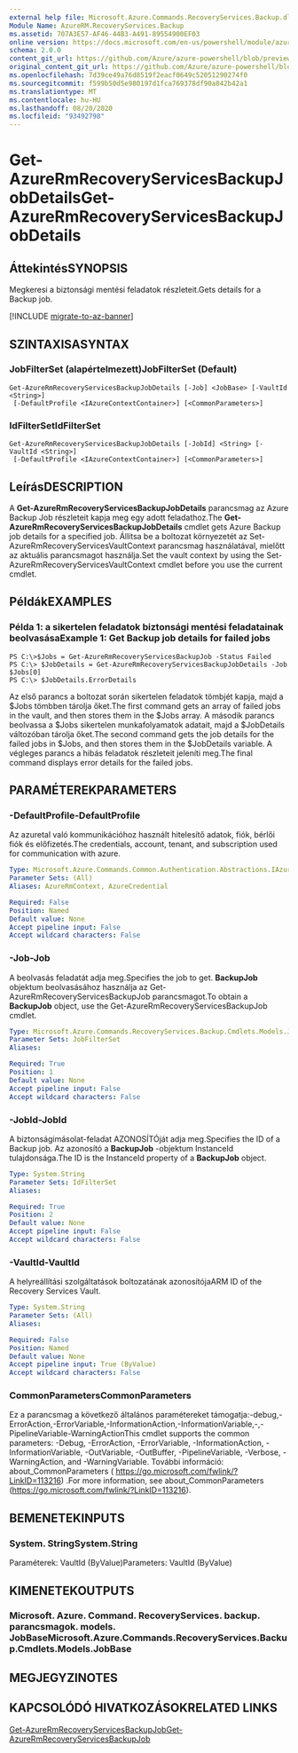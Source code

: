 ```yaml
---
external help file: Microsoft.Azure.Commands.RecoveryServices.Backup.dll-Help.xml
Module Name: AzureRM.RecoveryServices.Backup
ms.assetid: 707A3E57-AF46-44B3-A491-89554900EF03
online version: https://docs.microsoft.com/en-us/powershell/module/azurerm.recoveryservices.backup/get-azurermrecoveryservicesbackupjobdetails
schema: 2.0.0
content_git_url: https://github.com/Azure/azure-powershell/blob/preview/src/ResourceManager/RecoveryServices/Commands.RecoveryServices.Backup/help/Get-AzureRmRecoveryServicesBackupJobDetails.md
original_content_git_url: https://github.com/Azure/azure-powershell/blob/preview/src/ResourceManager/RecoveryServices/Commands.RecoveryServices.Backup/help/Get-AzureRmRecoveryServicesBackupJobDetails.md
ms.openlocfilehash: 7d39ce49a76d8519f2eacf0649c52051290274f0
ms.sourcegitcommit: f599b50d5e980197d1fca769378df90a842b42a1
ms.translationtype: MT
ms.contentlocale: hu-HU
ms.lasthandoff: 08/20/2020
ms.locfileid: "93492798"
---
```

# <span data-ttu-id="6b863-101">Get-AzureRmRecoveryServicesBackupJobDetails</span><span class="sxs-lookup"><span data-stu-id="6b863-101">Get-AzureRmRecoveryServicesBackupJobDetails</span></span>

## <span data-ttu-id="6b863-102">Áttekintés</span><span class="sxs-lookup"><span data-stu-id="6b863-102">SYNOPSIS</span></span>
<span data-ttu-id="6b863-103">Megkeresi a biztonsági mentési feladatok részleteit.</span><span class="sxs-lookup"><span data-stu-id="6b863-103">Gets details for a Backup job.</span></span>

[!INCLUDE [migrate-to-az-banner](../../includes/migrate-to-az-banner.md)]

## <span data-ttu-id="6b863-104">SZINTAXISA</span><span class="sxs-lookup"><span data-stu-id="6b863-104">SYNTAX</span></span>

### <span data-ttu-id="6b863-105">JobFilterSet (alapértelmezett)</span><span class="sxs-lookup"><span data-stu-id="6b863-105">JobFilterSet (Default)</span></span>
```
Get-AzureRmRecoveryServicesBackupJobDetails [-Job] <JobBase> [-VaultId <String>]
 [-DefaultProfile <IAzureContextContainer>] [<CommonParameters>]
```

### <span data-ttu-id="6b863-106">IdFilterSet</span><span class="sxs-lookup"><span data-stu-id="6b863-106">IdFilterSet</span></span>
```
Get-AzureRmRecoveryServicesBackupJobDetails [-JobId] <String> [-VaultId <String>]
 [-DefaultProfile <IAzureContextContainer>] [<CommonParameters>]
```

## <span data-ttu-id="6b863-107">Leírás</span><span class="sxs-lookup"><span data-stu-id="6b863-107">DESCRIPTION</span></span>
<span data-ttu-id="6b863-108">A **Get-AzureRmRecoveryServicesBackupJobDetails** parancsmag az Azure Backup Job részleteit kapja meg egy adott feladathoz.</span><span class="sxs-lookup"><span data-stu-id="6b863-108">The **Get-AzureRmRecoveryServicesBackupJobDetails** cmdlet gets Azure Backup job details for a specified job.</span></span>
<span data-ttu-id="6b863-109">Állítsa be a boltozat környezetét az Set-AzureRmRecoveryServicesVaultContext parancsmag használatával, mielőtt az aktuális parancsmagot használja.</span><span class="sxs-lookup"><span data-stu-id="6b863-109">Set the vault context by using the Set-AzureRmRecoveryServicesVaultContext cmdlet before you use the current cmdlet.</span></span>

## <span data-ttu-id="6b863-110">Példák</span><span class="sxs-lookup"><span data-stu-id="6b863-110">EXAMPLES</span></span>

### <span data-ttu-id="6b863-111">Példa 1: a sikertelen feladatok biztonsági mentési feladatainak beolvasása</span><span class="sxs-lookup"><span data-stu-id="6b863-111">Example 1: Get Backup job details for failed jobs</span></span>
```
PS C:\>$Jobs = Get-AzureRmRecoveryServicesBackupJob -Status Failed
PS C:\> $JobDetails = Get-AzureRmRecoveryServicesBackupJobDetails -Job $Jobs[0]
PS C:\> $JobDetails.ErrorDetails
```

<span data-ttu-id="6b863-112">Az első parancs a boltozat során sikertelen feladatok tömbjét kapja, majd a $Jobs tömbben tárolja őket.</span><span class="sxs-lookup"><span data-stu-id="6b863-112">The first command gets an array of failed jobs in the vault, and then stores them in the $Jobs array.</span></span>
<span data-ttu-id="6b863-113">A második parancs beolvassa a $Jobs sikertelen munkafolyamatok adatait, majd a $JobDetails változóban tárolja őket.</span><span class="sxs-lookup"><span data-stu-id="6b863-113">The second command gets the job details for the failed jobs in $Jobs, and then stores them in the $JobDetails variable.</span></span>
<span data-ttu-id="6b863-114">A végleges parancs a hibás feladatok részleteit jeleníti meg.</span><span class="sxs-lookup"><span data-stu-id="6b863-114">The final command displays error details for the failed jobs.</span></span>

## <span data-ttu-id="6b863-115">PARAMÉTEREK</span><span class="sxs-lookup"><span data-stu-id="6b863-115">PARAMETERS</span></span>

### <span data-ttu-id="6b863-116">-DefaultProfile</span><span class="sxs-lookup"><span data-stu-id="6b863-116">-DefaultProfile</span></span>
<span data-ttu-id="6b863-117">Az azuretal való kommunikációhoz használt hitelesítő adatok, fiók, bérlői fiók és előfizetés.</span><span class="sxs-lookup"><span data-stu-id="6b863-117">The credentials, account, tenant, and subscription used for communication with azure.</span></span>

```yaml
Type: Microsoft.Azure.Commands.Common.Authentication.Abstractions.IAzureContextContainer
Parameter Sets: (All)
Aliases: AzureRmContext, AzureCredential

Required: False
Position: Named
Default value: None
Accept pipeline input: False
Accept wildcard characters: False
```

### <span data-ttu-id="6b863-118">-Job</span><span class="sxs-lookup"><span data-stu-id="6b863-118">-Job</span></span>
<span data-ttu-id="6b863-119">A beolvasás feladatát adja meg.</span><span class="sxs-lookup"><span data-stu-id="6b863-119">Specifies the job to get.</span></span>
<span data-ttu-id="6b863-120">**BackupJob** objektum beolvasásához használja az Get-AzureRmRecoveryServicesBackupJob parancsmagot.</span><span class="sxs-lookup"><span data-stu-id="6b863-120">To obtain a **BackupJob** object, use the Get-AzureRmRecoveryServicesBackupJob cmdlet.</span></span>

```yaml
Type: Microsoft.Azure.Commands.RecoveryServices.Backup.Cmdlets.Models.JobBase
Parameter Sets: JobFilterSet
Aliases:

Required: True
Position: 1
Default value: None
Accept pipeline input: False
Accept wildcard characters: False
```

### <span data-ttu-id="6b863-121">-JobId</span><span class="sxs-lookup"><span data-stu-id="6b863-121">-JobId</span></span>
<span data-ttu-id="6b863-122">A biztonságimásolat-feladat AZONOSÍTÓját adja meg.</span><span class="sxs-lookup"><span data-stu-id="6b863-122">Specifies the ID of a Backup job.</span></span>
<span data-ttu-id="6b863-123">Az azonosító a **BackupJob** -objektum InstanceId tulajdonsága.</span><span class="sxs-lookup"><span data-stu-id="6b863-123">The ID is the InstanceId property of a **BackupJob** object.</span></span>

```yaml
Type: System.String
Parameter Sets: IdFilterSet
Aliases:

Required: True
Position: 2
Default value: None
Accept pipeline input: False
Accept wildcard characters: False
```

### <span data-ttu-id="6b863-124">-VaultId</span><span class="sxs-lookup"><span data-stu-id="6b863-124">-VaultId</span></span>
<span data-ttu-id="6b863-125">A helyreállítási szolgáltatások boltozatának azonosítója</span><span class="sxs-lookup"><span data-stu-id="6b863-125">ARM ID of the Recovery Services Vault.</span></span>

```yaml
Type: System.String
Parameter Sets: (All)
Aliases:

Required: False
Position: Named
Default value: None
Accept pipeline input: True (ByValue)
Accept wildcard characters: False
```

### <span data-ttu-id="6b863-126">CommonParameters</span><span class="sxs-lookup"><span data-stu-id="6b863-126">CommonParameters</span></span>
<span data-ttu-id="6b863-127">Ez a parancsmag a következő általános paramétereket támogatja:-debug,-ErrorAction,-ErrorVariable,-InformationAction,-InformationVariable,-,-PipelineVariable-WarningAction</span><span class="sxs-lookup"><span data-stu-id="6b863-127">This cmdlet supports the common parameters: -Debug, -ErrorAction, -ErrorVariable, -InformationAction, -InformationVariable, -OutVariable, -OutBuffer, -PipelineVariable, -Verbose, -WarningAction, and -WarningVariable.</span></span> <span data-ttu-id="6b863-128">További információ: about_CommonParameters ( https://go.microsoft.com/fwlink/?LinkID=113216) .</span><span class="sxs-lookup"><span data-stu-id="6b863-128">For more information, see about_CommonParameters (https://go.microsoft.com/fwlink/?LinkID=113216).</span></span>

## <span data-ttu-id="6b863-129">BEMENETEK</span><span class="sxs-lookup"><span data-stu-id="6b863-129">INPUTS</span></span>

### <span data-ttu-id="6b863-130">System. String</span><span class="sxs-lookup"><span data-stu-id="6b863-130">System.String</span></span>
<span data-ttu-id="6b863-131">Paraméterek: VaultId (ByValue)</span><span class="sxs-lookup"><span data-stu-id="6b863-131">Parameters: VaultId (ByValue)</span></span>

## <span data-ttu-id="6b863-132">KIMENETEK</span><span class="sxs-lookup"><span data-stu-id="6b863-132">OUTPUTS</span></span>

### <span data-ttu-id="6b863-133">Microsoft. Azure. Command. RecoveryServices. backup. parancsmagok. models. JobBase</span><span class="sxs-lookup"><span data-stu-id="6b863-133">Microsoft.Azure.Commands.RecoveryServices.Backup.Cmdlets.Models.JobBase</span></span>

## <span data-ttu-id="6b863-134">MEGJEGYZI</span><span class="sxs-lookup"><span data-stu-id="6b863-134">NOTES</span></span>

## <span data-ttu-id="6b863-135">KAPCSOLÓDÓ HIVATKOZÁSOK</span><span class="sxs-lookup"><span data-stu-id="6b863-135">RELATED LINKS</span></span>

[<span data-ttu-id="6b863-136">Get-AzureRmRecoveryServicesBackupJob</span><span class="sxs-lookup"><span data-stu-id="6b863-136">Get-AzureRmRecoveryServicesBackupJob</span></span>](./Get-AzureRmRecoveryServicesBackupJob.md)


